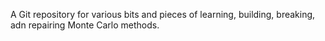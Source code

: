 A Git repository for various bits and pieces of learning, building, breaking, adn repairing Monte Carlo methods.
